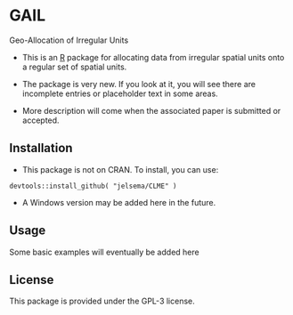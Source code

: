 GAIL
====

Geo-Allocation of Irregular Units

- This is an [R](https://cran.r-project.org/) package for allocating data from irregular spatial units onto a regular set of spatial units.

- The package is very new. If you look at it, you will see there are incomplete entries or placeholder text in some areas.

- More description will come when the associated paper is submitted or accepted.


## Installation

- This package is not on CRAN. To install, you can use:

`devtools::install_github( "jelsema/CLME" )`

- A Windows version may be added here in the future.

## Usage

Some basic examples will eventually be added here

## License

This package is provided under the GPL-3 license.
